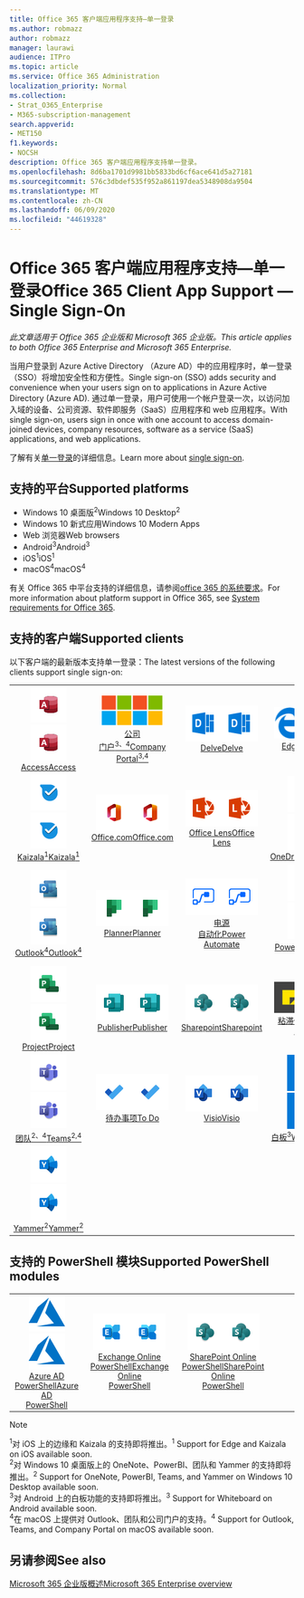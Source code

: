 ```yaml
---
title: Office 365 客户端应用程序支持—单一登录
ms.author: robmazz
author: robmazz
manager: laurawi
audience: ITPro
ms.topic: article
ms.service: Office 365 Administration
localization_priority: Normal
ms.collection:
- Strat_O365_Enterprise
- M365-subscription-management
search.appverid:
- MET150
f1.keywords:
- NOCSH
description: Office 365 客户端应用程序支持单一登录。
ms.openlocfilehash: 8d6ba1701d9981bb5833bd6cf6ace641d5a27181
ms.sourcegitcommit: 576c3dbdef535f952a861197dea5348908da9504
ms.translationtype: MT
ms.contentlocale: zh-CN
ms.lasthandoff: 06/09/2020
ms.locfileid: "44619328"
---
```

# <a name="office-365-client-app-support--single-sign-on"></a><span data-ttu-id="450c6-103">Office 365 客户端应用程序支持—单一登录</span><span class="sxs-lookup"><span data-stu-id="450c6-103">Office 365 Client App Support — Single Sign-On</span></span>

<span data-ttu-id="450c6-104">*此文章适用于 Office 365 企业版和 Microsoft 365 企业版。*</span><span class="sxs-lookup"><span data-stu-id="450c6-104">*This article applies to both Office 365 Enterprise and Microsoft 365 Enterprise.*</span></span>

<span data-ttu-id="450c6-105">当用户登录到 Azure Active Directory （Azure AD）中的应用程序时，单一登录（SSO）将增加安全性和方便性。</span><span class="sxs-lookup"><span data-stu-id="450c6-105">Single sign-on (SSO) adds security and convenience when your users sign on to applications in Azure Active Directory (Azure AD).</span></span> <span data-ttu-id="450c6-106">通过单一登录，用户可使用一个帐户登录一次，以访问加入域的设备、公司资源、软件即服务（SaaS）应用程序和 web 应用程序。</span><span class="sxs-lookup"><span data-stu-id="450c6-106">With single sign-on, users sign in once with one account to access domain-joined devices, company resources, software as a service (SaaS) applications, and web applications.</span></span>

<span data-ttu-id="450c6-107">了解有关[单一登录](https://docs.microsoft.com/azure/active-directory/manage-apps/what-is-single-sign-on)的详细信息。</span><span class="sxs-lookup"><span data-stu-id="450c6-107">Learn more about [single sign-on](https://docs.microsoft.com/azure/active-directory/manage-apps/what-is-single-sign-on).</span></span>

## <a name="supported-platforms"></a><span data-ttu-id="450c6-108">支持的平台</span><span class="sxs-lookup"><span data-stu-id="450c6-108">Supported platforms</span></span>

 - <span data-ttu-id="450c6-109">Windows 10 桌面版<sup>2</sup></span><span class="sxs-lookup"><span data-stu-id="450c6-109">Windows 10 Desktop<sup>2</sup></span></span>
 - <span data-ttu-id="450c6-110">Windows 10 新式应用</span><span class="sxs-lookup"><span data-stu-id="450c6-110">Windows 10 Modern Apps</span></span>
 - <span data-ttu-id="450c6-111">Web 浏览器</span><span class="sxs-lookup"><span data-stu-id="450c6-111">Web browsers</span></span>
 - <span data-ttu-id="450c6-112">Android<sup>3</sup></span><span class="sxs-lookup"><span data-stu-id="450c6-112">Android<sup>3</sup></span></span>
 - <span data-ttu-id="450c6-113">iOS<sup>1</sup></span><span class="sxs-lookup"><span data-stu-id="450c6-113">iOS<sup>1</sup></span></span>
 - <span data-ttu-id="450c6-114">macOS<sup>4</sup></span><span class="sxs-lookup"><span data-stu-id="450c6-114">macOS<sup>4</sup></span></span>

<span data-ttu-id="450c6-115">有关 Office 365 中平台支持的详细信息，请参阅[office 365 的系统要求](https://products.office.com/office-system-requirements)。</span><span class="sxs-lookup"><span data-stu-id="450c6-115">For more information about platform support in Office 365, see [System requirements for Office 365](https://products.office.com/office-system-requirements).</span></span>

## <a name="supported-clients"></a><span data-ttu-id="450c6-116">支持的客户端</span><span class="sxs-lookup"><span data-stu-id="450c6-116">Supported clients</span></span>

<span data-ttu-id="450c6-117">以下客户端的最新版本支持单一登录：</span><span class="sxs-lookup"><span data-stu-id="450c6-117">The latest versions of the following clients support single sign-on:</span></span>

| | | | | | |
|:---:|:---:|:---:|:---:|:---:|:---:|
| <span data-ttu-id="450c6-118">![Access 图标](media/o365-access-64x64.png)</span><span class="sxs-lookup"><span data-stu-id="450c6-118">![Access icon](media/o365-access-64x64.png)</span></span> <br> [<span data-ttu-id="450c6-119">Access</span><span class="sxs-lookup"><span data-stu-id="450c6-119">Access</span></span>](https://products.office.com/access) | <span data-ttu-id="450c6-120">![公司门户图标](media/o365-microsoft-64x64.png)</span><span class="sxs-lookup"><span data-stu-id="450c6-120">![Company portal icon](media/o365-microsoft-64x64.png)</span></span> <br> [<span data-ttu-id="450c6-121">公司 <br> 门户<sup>3、4</sup></span><span class="sxs-lookup"><span data-stu-id="450c6-121">Company <br> Portal<sup>3,4</sup> </span></span>](https://docs.microsoft.com/intune-user-help/sign-in-to-the-company-portal) | <span data-ttu-id="450c6-122">![Delve 图标](media/o365-delve-64x64.png)</span><span class="sxs-lookup"><span data-stu-id="450c6-122">![Delve icon](media/o365-delve-64x64.png)</span></span> <br> [<span data-ttu-id="450c6-123">Delve</span><span class="sxs-lookup"><span data-stu-id="450c6-123">Delve</span></span>](https://products.office.com/business/intelligent-search) | <span data-ttu-id="450c6-124">![边缘图标](media/o365-edge-64x64.png)</span><span class="sxs-lookup"><span data-stu-id="450c6-124">![Edge icon](media/o365-edge-64x64.png)</span></span> <br> [<span data-ttu-id="450c6-125">Edge<sup>1</sup></span><span class="sxs-lookup"><span data-stu-id="450c6-125">Edge<sup>1</sup></span></span>](https://www.microsoft.com/windows/microsoft-edge) | <span data-ttu-id="450c6-126">![Excel 图标](media/o365-excel-64x64.png)</span><span class="sxs-lookup"><span data-stu-id="450c6-126">![Excel icon](media/o365-excel-64x64.png)</span></span> <br> [<span data-ttu-id="450c6-127">Excel</span><span class="sxs-lookup"><span data-stu-id="450c6-127">Excel</span></span>](https://products.office.com/excel) 
| <span data-ttu-id="450c6-128">![Kaizala 图标](media/o365-kaizala-64x64.png)</span><span class="sxs-lookup"><span data-stu-id="450c6-128">![Kaizala icon](media/o365-kaizala-64x64.png)</span></span> <br> [<span data-ttu-id="450c6-129">Kaizala<sup>1</sup></span><span class="sxs-lookup"><span data-stu-id="450c6-129">Kaizala<sup>1</sup></span></span>](https://products.office.com/en/business/microsoft-kaizala) | <span data-ttu-id="450c6-130">![Office.com 图标](media/o365-office-64x64.png)</span><span class="sxs-lookup"><span data-stu-id="450c6-130">![Office.com icon](media/o365-office-64x64.png)</span></span> <br> [<span data-ttu-id="450c6-131">Office.com</span><span class="sxs-lookup"><span data-stu-id="450c6-131">Office.com</span></span>](https://www.office.com/) | <span data-ttu-id="450c6-132">![镜头图标](media/o365-lens-64x64.png)</span><span class="sxs-lookup"><span data-stu-id="450c6-132">![Lens icon](media/o365-lens-64x64.png)</span></span> <br> [<span data-ttu-id="450c6-133">Office Lens</span><span class="sxs-lookup"><span data-stu-id="450c6-133">Office Lens</span></span>](https://www.microsoft.com/p/office-lens/9wzdncrfj3t8?activetab=pivot%3Aoverviewtab) | <span data-ttu-id="450c6-134">![OneDrive for Business 图标](media/o365-OneDrive-64x64.png)</span><span class="sxs-lookup"><span data-stu-id="450c6-134">![OneDrive for Business icon](media/o365-OneDrive-64x64.png)</span></span> <br> [<span data-ttu-id="450c6-135">OneDrive</span><span class="sxs-lookup"><span data-stu-id="450c6-135">OneDrive</span></span>](https://products.office.com/onedrive-for-business/online-cloud-storage) | <span data-ttu-id="450c6-136">![OneNote 图标](media/o365-OneNote-64x64.png)</span><span class="sxs-lookup"><span data-stu-id="450c6-136">![OneNote icon](media/o365-OneNote-64x64.png)</span></span> <br> [<span data-ttu-id="450c6-137">OneNote<sup>2</sup></span><span class="sxs-lookup"><span data-stu-id="450c6-137">OneNote<sup>2</sup></span></span>](https://products.office.com/onenote) 
| <span data-ttu-id="450c6-138">![Outlook 图标](media/o365-outlook-64x64.png)</span><span class="sxs-lookup"><span data-stu-id="450c6-138">![Outlook icon](media/o365-outlook-64x64.png)</span></span> <br> [<span data-ttu-id="450c6-139">Outlook<sup>4</sup></span><span class="sxs-lookup"><span data-stu-id="450c6-139">Outlook<sup>4</sup></span></span>](https://products.office.com/outlook) | <span data-ttu-id="450c6-140">![Planner 图标](media/o365-planner-64x64.png)</span><span class="sxs-lookup"><span data-stu-id="450c6-140">![Planner icon](media/o365-planner-64x64.png)</span></span> <br> [<span data-ttu-id="450c6-141">Planner</span><span class="sxs-lookup"><span data-stu-id="450c6-141">Planner</span></span>](https://products.office.com/business/task-management-software) | <span data-ttu-id="450c6-142">![电源自动图标](media/o365-flow-64x64.png)</span><span class="sxs-lookup"><span data-stu-id="450c6-142">![Power Automate icon](media/o365-flow-64x64.png)</span></span> <br> [<span data-ttu-id="450c6-143">电源 <br> 自动化</span><span class="sxs-lookup"><span data-stu-id="450c6-143">Power <br> Automate</span></span>](https://flow.microsoft.com) | <span data-ttu-id="450c6-144">![PowerBI 图标](media/o365-powerbi-64x64.png)</span><span class="sxs-lookup"><span data-stu-id="450c6-144">![PowerBI icon](media/o365-powerbi-64x64.png)</span></span> <br> [<span data-ttu-id="450c6-145">Power BI<sup>2</sup></span><span class="sxs-lookup"><span data-stu-id="450c6-145">Power BI<sup>2</sup></span></span>](https://powerbi.microsoft.com)| <span data-ttu-id="450c6-146">![PowerPoint 图标](media/o365-powerpoint-64x64.png)</span><span class="sxs-lookup"><span data-stu-id="450c6-146">![PowerPoint icon](media/o365-powerpoint-64x64.png)</span></span> <br> [<span data-ttu-id="450c6-147">PowerPoint</span><span class="sxs-lookup"><span data-stu-id="450c6-147">PowerPoint</span></span>](https://products.office.com/powerpoint) 
| <span data-ttu-id="450c6-148">![Project 图标](media/o365-project-64x64.png)</span><span class="sxs-lookup"><span data-stu-id="450c6-148">![Project icon](media/o365-project-64x64.png)</span></span> <br> [<span data-ttu-id="450c6-149">Project</span><span class="sxs-lookup"><span data-stu-id="450c6-149">Project</span></span>](https://products.office.com/project) | <span data-ttu-id="450c6-150">![Publisher 图标](media/o365-publisher-64x64.png)</span><span class="sxs-lookup"><span data-stu-id="450c6-150">![Publisher icon](media/o365-publisher-64x64.png)</span></span> <br> [<span data-ttu-id="450c6-151">Publisher</span><span class="sxs-lookup"><span data-stu-id="450c6-151">Publisher</span></span>](https://products.office.com/publisher) | <span data-ttu-id="450c6-152">![SharePoint 图标](media/o365-sharepoint-64x64.png)</span><span class="sxs-lookup"><span data-stu-id="450c6-152">![SharePoint icon](media/o365-sharepoint-64x64.png)</span></span> <br> [<span data-ttu-id="450c6-153">Sharepoint</span><span class="sxs-lookup"><span data-stu-id="450c6-153">Sharepoint</span></span>](https://products.office.com/sharepoint) | <span data-ttu-id="450c6-154">![粘滞便笺图标](media/o365-stickynotes-64x64.png)</span><span class="sxs-lookup"><span data-stu-id="450c6-154">![Sticky Notes icon](media/o365-stickynotes-64x64.png)</span></span> <br> [<span data-ttu-id="450c6-155">粘滞便笺</span><span class="sxs-lookup"><span data-stu-id="450c6-155">Sticky Notes</span></span>](https://www.microsoft.com/p/microsoft-sticky-notes/9nblggh4qghw)  | <span data-ttu-id="450c6-156">![Sway 图标](media/o365-sway-64x64.png)</span><span class="sxs-lookup"><span data-stu-id="450c6-156">![Sway icon](media/o365-sway-64x64.png)</span></span> <br> [<span data-ttu-id="450c6-157">Sway</span><span class="sxs-lookup"><span data-stu-id="450c6-157">Sway</span></span>](https://sway.com) 
| <span data-ttu-id="450c6-158">![Teams 图标](media/o365-teams-64x64.png)</span><span class="sxs-lookup"><span data-stu-id="450c6-158">![Teams icon](media/o365-teams-64x64.png)</span></span> <br> [<span data-ttu-id="450c6-159">团队<sup>2、4</sup></span><span class="sxs-lookup"><span data-stu-id="450c6-159">Teams<sup>2,4</sup></span></span>](https://products.office.com/microsoft-teams/group-chat-software) | <span data-ttu-id="450c6-160">![To Do 图标](media/o365-todo-64x64.png)</span><span class="sxs-lookup"><span data-stu-id="450c6-160">![To Do icon](media/o365-todo-64x64.png)</span></span> <br> [<span data-ttu-id="450c6-161">待办事项</span><span class="sxs-lookup"><span data-stu-id="450c6-161">To Do</span></span>](https://todo.microsoft.com) | <span data-ttu-id="450c6-162">![Visio 图标](media/o365-visio-64x64.png)</span><span class="sxs-lookup"><span data-stu-id="450c6-162">![Visio icon](media/o365-visio-64x64.png)</span></span> <br> [<span data-ttu-id="450c6-163">Visio</span><span class="sxs-lookup"><span data-stu-id="450c6-163">Visio</span></span>](https://products.office.com/visio/flowchart-software) | <span data-ttu-id="450c6-164">![Whiteboard 图标](media/o365-whiteboard-64x64.png)</span><span class="sxs-lookup"><span data-stu-id="450c6-164">![Whiteboard icon](media/o365-whiteboard-64x64.png)</span></span> <br> [<span data-ttu-id="450c6-165">白板<sup>3</sup></span><span class="sxs-lookup"><span data-stu-id="450c6-165">Whiteboard<sup>3</sup></span></span>](https://whiteboard.microsoft.com/) | <span data-ttu-id="450c6-166">![Word 图标](media/o365-word-64x64.png)</span><span class="sxs-lookup"><span data-stu-id="450c6-166">![Word icon](media/o365-word-64x64.png)</span></span> <br> [<span data-ttu-id="450c6-167">Word</span><span class="sxs-lookup"><span data-stu-id="450c6-167">Word</span></span>](https://products.office.com/word) 
| <span data-ttu-id="450c6-168">![Yammer 图标](media/o365-yammer-64x64.png)</span><span class="sxs-lookup"><span data-stu-id="450c6-168">![Yammer icon](media/o365-yammer-64x64.png)</span></span> <br> [<span data-ttu-id="450c6-169">Yammer<sup>2</sup></span><span class="sxs-lookup"><span data-stu-id="450c6-169">Yammer<sup>2</sup></span></span>](https://products.office.com/yammer/yammer-overview) |

## <a name="supported-powershell-modules"></a><span data-ttu-id="450c6-170">支持的 PowerShell 模块</span><span class="sxs-lookup"><span data-stu-id="450c6-170">Supported PowerShell modules</span></span>

| | | | | | |
|:---:|:---:|:---:|:---:|:---:|:---:|
| <span data-ttu-id="450c6-171">![Azure 图标](media/o365-azure-64x64.png)</span><span class="sxs-lookup"><span data-stu-id="450c6-171">![Azure icon](media/o365-azure-64x64.png)</span></span> <br> [<span data-ttu-id="450c6-172">Azure AD <br> PowerShell</span><span class="sxs-lookup"><span data-stu-id="450c6-172">Azure AD <br> PowerShell</span></span>](https://docs.microsoft.com/powershell/azure/active-directory/overview?view=azureadps-2.0) | <span data-ttu-id="450c6-173">![Exchange 图标](media/o365-exchange-64x64.png)</span><span class="sxs-lookup"><span data-stu-id="450c6-173">![Exchange icon](media/o365-exchange-64x64.png)</span></span> <br> [<span data-ttu-id="450c6-174">Exchange Online <br> PowerShell</span><span class="sxs-lookup"><span data-stu-id="450c6-174">Exchange Online <br> PowerShell</span></span>](https://docs.microsoft.com/powershell/exchange/exchange-online/exchange-online-powershell?view=exchange-ps) | <span data-ttu-id="450c6-175">![SharePoint 图标](media/o365-sharepoint-64x64.png)</span><span class="sxs-lookup"><span data-stu-id="450c6-175">![SharePoint icon](media/o365-sharepoint-64x64.png)</span></span> <br> [<span data-ttu-id="450c6-176">SharePoint Online <br> PowerShell</span><span class="sxs-lookup"><span data-stu-id="450c6-176">SharePoint Online <br> PowerShell</span></span>](https://docs.microsoft.com/powershell/sharepoint/sharepoint-online/connect-sharepoint-online)

> [!NOTE]
> <span data-ttu-id="450c6-177"><sup>1</sup>对 iOS 上的边缘和 Kaizala 的支持即将推出。</span><span class="sxs-lookup"><span data-stu-id="450c6-177"><sup>1</sup> Support for Edge and Kaizala on iOS available soon.</span></span> <br>
> <span data-ttu-id="450c6-178"><sup>2</sup>对 Windows 10 桌面版上的 OneNote、PowerBI、团队和 Yammer 的支持即将推出。</span><span class="sxs-lookup"><span data-stu-id="450c6-178"><sup>2</sup> Support for OneNote, PowerBI, Teams, and Yammer on Windows 10 Desktop available soon.</span></span> <br>
> <span data-ttu-id="450c6-179"><sup>3</sup>对 Android 上的白板功能的支持即将推出。</span><span class="sxs-lookup"><span data-stu-id="450c6-179"><sup>3</sup> Support for Whiteboard on Android available soon.</span></span> <br>
> <span data-ttu-id="450c6-180"><sup>4</sup>在 macOS 上提供对 Outlook、团队和公司门户的支持。</span><span class="sxs-lookup"><span data-stu-id="450c6-180"><sup>4</sup> Support for Outlook, Teams, and Company Portal on macOS available soon.</span></span> <br>

## <a name="see-also"></a><span data-ttu-id="450c6-181">另请参阅</span><span class="sxs-lookup"><span data-stu-id="450c6-181">See also</span></span>

[<span data-ttu-id="450c6-182">Microsoft 365 企业版概述</span><span class="sxs-lookup"><span data-stu-id="450c6-182">Microsoft 365 Enterprise overview</span></span>](https://docs.microsoft.com/microsoft-365/enterprise/microsoft-365-overview)
